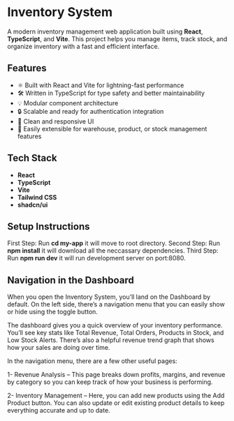 # Inventory System

A modern inventory management web application built using **React**, **TypeScript**, and **Vite**. This project helps you manage items, track stock, and organize inventory with a fast and efficient interface.

## Features

- ⚛️ Built with React and Vite for lightning-fast performance
- 🛠️ Written in TypeScript for type safety and better maintainability
- 💡 Modular component architecture
- 🔒 Scalable and ready for authentication integration
- 🎨 Clean and responsive UI
- 🧩 Easily extensible for warehouse, product, or stock management features

## Tech Stack

- **React**
- **TypeScript**
- **Vite**
- **Tailwind CSS**
- **shadcn/ui**

## Setup Instructions

First Step: Run **cd my-app** it will move to root directory.
Second Step: Run **npm install** it will download all the neccassary dependencies.
Third Step: Run **npm run dev** it will run development server on port:8080.

## Navigation in the Dashboard

When you open the Inventory System, you’ll land on the Dashboard by default. On the left side, there’s a navigation menu that you can easily show or hide using the toggle button.

The dashboard gives you a quick overview of your inventory performance. You’ll see key stats like Total Revenue, Total Orders, Products in Stock, and Low Stock Alerts. There’s also a helpful revenue trend graph that shows how your sales are doing over time.

In the navigation menu, there are a few other useful pages:

1- Revenue Analysis – This page breaks down profits, margins, and revenue by category so you can keep track of how your business is performing.

2- Inventory Management – Here, you can add new products using the Add Product button. You can also update or edit existing product details to keep everything accurate and up to date.
